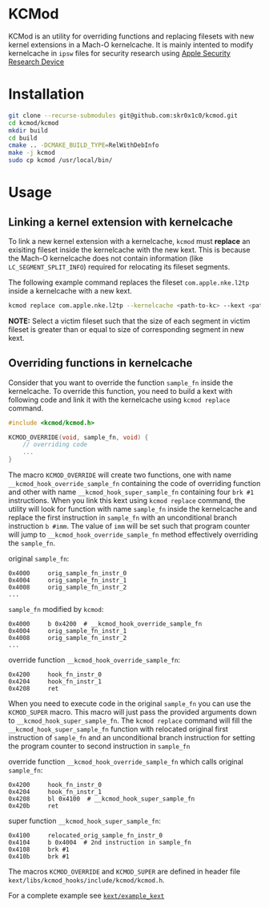 # KCMod

KCMod is an utility for overriding functions and replacing filesets with new kernel extensions in a Mach-O kernelcache. It is mainly intented to modify kernelcache in `ipsw` files for security research using [Apple Security Research Device](https://security.apple.com/research-device/)


# Installation
``` sh
git clone --recurse-submodules git@github.com:skr0x1c0/kcmod.git
cd kcmod/kcmod
mkdir build
cd build
cmake .. -DCMAKE_BUILD_TYPE=RelWithDebInfo
make -j kcmod
sudo cp kcmod /usr/local/bin/
```


# Usage

## Linking a kernel extension with kernelcache

To link a new kernel extension with a kernelcache, `kcmod` must **replace** an exisiting fileset inside the kernelcache with the new kext. This is because the Mach-O kernelcache does not contain information (like `LC_SEGMENT_SPLIT_INFO`) required for relocating its fileset segments. 

The following example command replaces the fileset `com.apple.nke.l2tp` inside a kernelcache with a new kext. 

``` sh
kcmod replace com.apple.nke.l2tp --kernelcache <path-to-kc> --kext <path-to-ikext> --output <path-to-output-kc>
```

**NOTE:** Select a victim fileset such that the size of each segment in victim fileset is greater than or equal to size of corresponding segment in new kext.


## Overriding functions in kernelcache

Consider that you want to override the function `sample_fn` inside the kernelcache. To override this function, you need to build a kext with following code and link it with the kernelcache using `kcmod replace` command.

``` c
#include <kcmod/kcmod.h>

KCMOD_OVERRIDE(void, sample_fn, void) {
    // overriding code
    ...
}
```


The macro `KCMOD_OVERRIDE` will create two functions, one with name `__kcmod_hook_override_sample_fn` containing the code of overriding function and other with name `__kcmod_hook_super_sample_fn` containing four `brk #1` instructions. When you link this kext using `kcmod replace` command, the utility will look for function with name `sample_fn` inside the kernelcache and replace the first instruction in `sample_fn` with an unconditional branch instruction `b #imm`. The value of `imm` will be set such that program counter will jump to `__kcmod_hook_override_sample_fn` method effectively overriding the `sample_fn`. 

original `sample_fn`:
``` assembly
0x4000     orig_sample_fn_instr_0
0x4004     orig_sample_fn_instr_1
0x4008     orig_sample_fn_instr_2
...
``` 

`sample_fn` modified by `kcmod`:
``` assembly
0x4000     b 0x4200  # __kcmod_hook_override_sample_fn
0x4004     orig_sample_fn_instr_1
0x4008     orig_sample_fn_instr_2
...
```

override function `__kcmod_hook_override_sample_fn`:
``` assembly
0x4200     hook_fn_instr_0
0x4204     hook_fn_instr_1
0x4208     ret
```


When you need to execute code in the original `sample_fn` you can use the `KCMOD_SUPER` macro. This macro will just pass the provided arguments down to `__kcmod_hook_super_sample_fn`. The `kcmod replace` command will fill the `__kcmod_hook_super_sample_fn` function with relocated original first instruction of `sample_fn` and an unconditional branch instruction for setting the program counter to second instruction in `sample_fn`

override function `__kcmod_hook_override_sample_fn` which calls original `sample_fn`:
``` assembly
0x4200     hook_fn_instr_0
0x4204     hook_fn_instr_1
0x4208     bl 0x4100  # __kcmod_hook_super_sample_fn
0x420b     ret
```

super function `__kcmod_hook_super_sample_fn`:
``` assembly
0x4100     relocated_orig_sample_fn_instr_0
0x4104     b 0x4004  # 2nd instruction in sample_fn
0x4108     brk #1
0x410b     brk #1
```

The macros `KCMOD_OVERRIDE` and `KCMOD_SUPER` are defined in header file `kext/libs/kcmod_hooks/include/kcmod/kcmod.h`.


For a complete example see [`kext/example_kext`](kext/example_kext)

